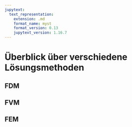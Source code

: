 ```yaml
---
jupytext:
  text_representation:
    extension: .md
    format_name: myst
    format_version: 0.13
    jupytext_version: 1.16.7
---
```


# Überblick über verschiedene Lösungsmethoden

## FDM

## FVM

## FEM